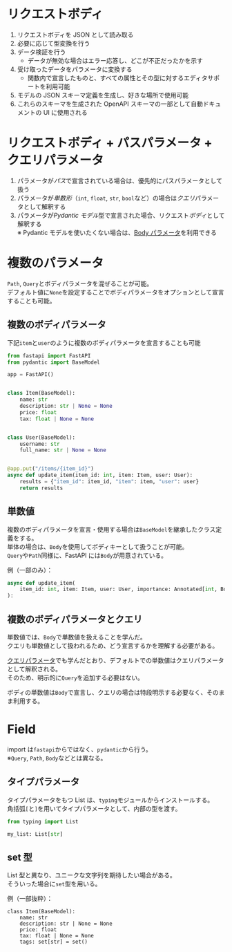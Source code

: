 # リクエストボディ

1. リクエストボディを JSON として読み取る
2. 必要に応じて型変換を行う
3. データ検証を行う
   - データが無効な場合はエラー応答し、どこが不正だったかを示す
4. 受け取ったデータをパラメータに変換する
   - 関数内で宣言したものと、すべての属性とその型に対するエディタサポートを利用可能
5. モデルの JSON スキーマ定義を生成し、好きな場所で使用可能
6. これらのスキーマを生成された OpenAPI スキーマの一部として自動ドキュメントの UI に使用される

# リクエストボディ + パスパラメータ + クエリパラメータ

1. パラメータが*パス*で宣言されている場合は、優先的にパスパラメータとして扱う
2. パラメータが*単数形*（`int`, `float`, `str`, `bool`など）の場合は*クエリ*パラメータとして解釈する
3. パラメータが*Pydantic モデル*型で宣言された場合、リクエスト*ボディ*として解釈する  
   ※ Pydantic モデルを使いたくない場合は、[Body パラメータ](https://fastapi.tiangolo.com/ja/tutorial/body-multiple-params/#_2)を利用できる

# 複数のパラメータ

`Path`, `Query`とボディパラメータを混ぜることが可能。  
デフォルト値に`None`を設定することでボディパラメータをオプションとして宣言することも可能。

## 複数のボディパラメータ

下記`item`と`user`のように複数のボディパラメータを宣言することも可能

```python
from fastapi import FastAPI
from pydantic import BaseModel

app = FastAPI()


class Item(BaseModel):
    name: str
    description: str | None = None
    price: float
    tax: float | None = None


class User(BaseModel):
    username: str
    full_name: str | None = None


@app.put("/items/{item_id}")
async def update_item(item_id: int, item: Item, user: User):
    results = {"item_id": item_id, "item": item, "user": user}
    return results
```

## 単数値

複数のボディパラメータを宣言・使用する場合は`BaseModel`を継承したクラス定義をする。  
単体の場合は、`Body`を使用してボディキーとして扱うことが可能。  
`Query`や`Path`同様に、FastAPI には`Body`が用意されている。

例（一部のみ）：

```python
async def update_item(
    item_id: int, item: Item, user: User, importance: Annotated[int, Body()]
):
```

## 複数のボディパラメータとクエリ

単数値では、`Body`で単数値を扱えることを学んだ。  
クエリも単数値として扱われるため、どう宣言するかを理解する必要がある。

[クエリパラメータ](./クエリパラメータ.md)でも学んだとおり、デフォルトでの単数値はクエリパラメータとして解釈される。  
そのため、明示的に`Query`を追加する必要はない。

ボディの単数値は`Body`で宣言し、クエリの場合は特段明示する必要なく、そのまま利用する。

# Field

import は`fastapi`からではなく、`pydantic`から行う。  
※`Query`, `Path`, `Body`などとは異なる。

## タイプパラメータ

タイプパラメータをもつ List は、`typing`モジュールからインストールする。  
角括弧`[`と`]`を用いてタイプパラメータとして、内部の型を渡す。

```python
from typing import List

my_list: List[str]
```

## set 型

List 型と異なり、ユニークな文字列を期待したい場合がある。  
そういった場合に`set`型を用いる。

例（一部抜粋）：

```pytyon
class Item(BaseModel):
    name: str
    description: str | None = None
    price: float
    tax: float | None = None
    tags: set[str] = set()
```

